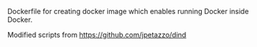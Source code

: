 Dockerfile for creating docker image which enables running Docker inside Docker.

Modified scripts from https://github.com/jpetazzo/dind